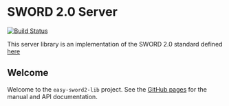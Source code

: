 SWORD 2.0 Server
================
[![Build Status](https://travis-ci.org/DANS-KNAW/easy-sword2-lib.png?branch=master)](https://travis-ci.org/DANS-KNAW/easy-sword2-lib)

This server library is an implementation of the SWORD 2.0 standard defined [here](http://swordapp.org/sword-v2/sword-v2-specifications/)

Welcome
-------

Welcome to the `easy-sword2-lib` project. See the [GitHub pages](https://dans-knaw.github.io/easy-sword2-lib/) for the manual and API documentation.
